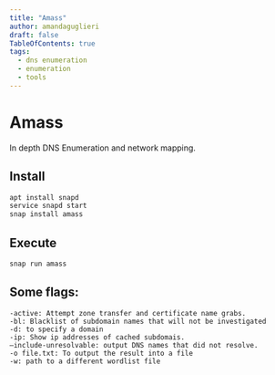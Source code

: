 ```yaml
---
title: "Amass"
author: amandaguglieri
draft: false
TableOfContents: true
tags:
  - dns enumeration
  - enumeration
  - tools
---
```


# Amass

In depth DNS Enumeration and network mapping.

## Install

```bash
apt install snapd
service snapd start
snap install amass
```

## Execute

```bash
snap run amass
```

## Some flags:

```
-active: Attempt zone transfer and certificate name grabs.
-bl: Blacklist of subdomain names that will not be investigated
-d: to specify a domain
-ip: Show ip addresses of cached subdomais.
–include-unresolvable: output DNS names that did not resolve.
-o file.txt: To output the result into a file
-w: path to a different wordlist file
```
